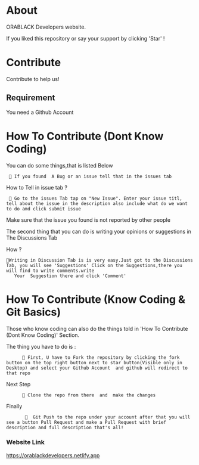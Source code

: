 # About

ORABLACK Developers website.

If you liked this repository or say your support by clicking  'Star' !

# Contribute
 Contribute to help us!
  
  ## Requirement

  You need a Github Account

# How To Contribute (Dont Know Coding)

You can do some things,that is listed Below

     🔘 If you found  A Bug or an issue tell that in the issues tab 
  How to Tell in issue tab ?
  
     🔘 Go to the issues Tab tap on "New Issue". Enter your issue titl, tell about the issue in the description also include what do we want to do amd click submit issue
     
  Make sure that the issue you found is not reported by other people
  
  The second thing that you can do is writing your opinions or suggestions in The Discussions Tab
  
  How ?
   
    🔘Writing in Discussion Tab is is very easy.Just got to the Discussions Tab, you will see 'Suggestions' Click on the Suggestions,there you will find to write comments.write 
       Your  Suggestion there and click 'Comment'
 
  
# How To Contribute (Know Coding & Git Basics)
 
  Those who know coding can also do the things told  in 'How To Contribute (Dont Know Coding)' Section.
  
 The thing you have to do is :
 
          🔘 First, U have to Fork the repository by clicking the fork button on the top right button next to star button(Visible only in Desktop) and select your Github Account  and github will redirect to that repo 
          
 Next Step
               
          🔘 Clone the repo from there  and  make the changes
          
Finally

           🔘  Git Push to the repo under your account after that you will see a button Pull Request and make a Pull Request with brief description and full description that's all!

### Website Link

  https://orablackdevelopers.netlify.app

